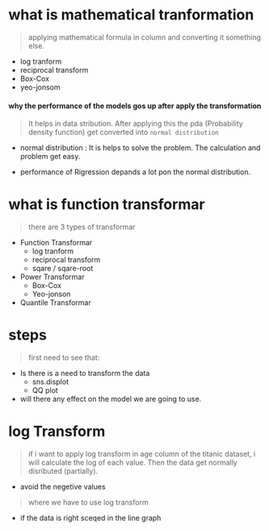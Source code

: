# what is mathematical tranformation
> applying mathematical formula in column and converting it something else.
* log tranform
* reciprocal transform
* Box-Cox
* yeo-jonsom

#### why the performance of the models gos up after apply the transformation

> It helps in data stribution. After applying this the pda (Probability density function) get converted into `normal distribution`

* normal distribution : It is helps to solve the problem. The calculation and problem get easy.

* performance of Rigression depands a lot pon the normal distribution.

# what is function transformar

> there are 3 types of transformar
* Function Transformar
    * log tranform
    * reciprocal transform
    * sqare / sqare-root
* Power Transformar
    * Box-Cox
    * Yeo-jonson
* Quantile Transformar

# steps
> first need to see that:
*  Is there is a need to transform the data
    * sns.displot
    * QQ plot
* will there any effect on the model we are going to use.


# log Transform
> if i want to apply log transform in age column of the titanic dataset, i will calculate the log of each value. Then the data get normally disributed (partially).
* avoid the negetive values

> where we have to use log transform
* if the data is right sceqed in the line graph